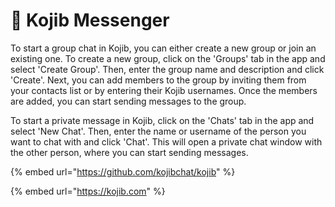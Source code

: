 # 💬 Kojib Messenger

To start a group chat in Kojib, you can either create a new group or join an existing one. To create a new group, click on the 'Groups' tab in the app and select 'Create Group'. Then, enter the group name and description and click 'Create'. Next, you can add members to the group by inviting them from your contacts list or by entering their Kojib usernames. Once the members are added, you can start sending messages to the group.

To start a private message in Kojib, click on the 'Chats' tab in the app and select 'New Chat'. Then, enter the name or username of the person you want to chat with and click 'Chat'. This will open a private chat window with the other person, where you can start sending messages.

{% embed url="https://github.com/kojibchat/kojib" %}

{% embed url="https://kojib.com" %}
